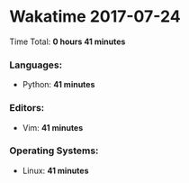 # Wakatime 2017-07-24

Time Total: **0 hours 41 minutes**

### Languages:
- Python: **41 minutes** 

### Editors:
- Vim: **41 minutes** 

### Operating Systems:
- Linux: **41 minutes** 

